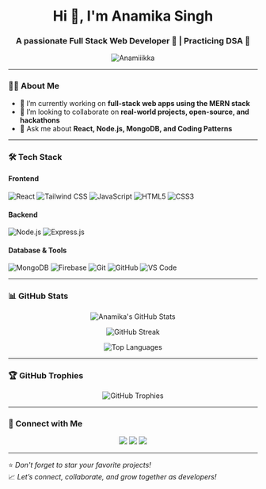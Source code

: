 <h1 align="center">Hi 👋, I'm Anamika Singh</h1>
<h3 align="center">A passionate Full Stack Web Developer 🚀 | Practicing DSA 🧠</h3>

<p align="center">
  <img src="https://komarev.com/ghpvc/?username=Anamiiikka&label=Profile%20views&color=0e75b6&style=flat" alt="Anamiiikka" />
</p>

---

### 👩‍💻 About Me

- 🔭 I’m currently working on **full-stack web apps using the MERN stack**
- 👯 I’m looking to collaborate on **real-world projects, open-source, and hackathons**
- 💬 Ask me about **React, Node.js, MongoDB, and Coding Patterns**



---

### 🛠️ Tech Stack

#### Frontend
![React](https://img.shields.io/badge/-React-61DAFB?logo=react&logoColor=white&style=flat)
![Tailwind CSS](https://img.shields.io/badge/-Tailwind%20CSS-38B2AC?logo=tailwind-css&logoColor=white&style=flat)
![JavaScript](https://img.shields.io/badge/-JavaScript-F7DF1E?logo=javascript&logoColor=black&style=flat)
![HTML5](https://img.shields.io/badge/-HTML5-E34F26?logo=html5&logoColor=white&style=flat)
![CSS3](https://img.shields.io/badge/-CSS3-1572B6?logo=css3&logoColor=white&style=flat)

#### Backend
![Node.js](https://img.shields.io/badge/-Node.js-339933?logo=node.js&logoColor=white&style=flat)
![Express.js](https://img.shields.io/badge/-Express.js-000000?logo=express&logoColor=white&style=flat)

#### Database & Tools
![MongoDB](https://img.shields.io/badge/-MongoDB-47A248?logo=mongodb&logoColor=white&style=flat)
![Firebase](https://img.shields.io/badge/-Firebase-FFCA28?logo=firebase&logoColor=black&style=flat)
![Git](https://img.shields.io/badge/-Git-F05032?logo=git&logoColor=white&style=flat)
![GitHub](https://img.shields.io/badge/-GitHub-181717?logo=github&logoColor=white&style=flat)
![VS Code](https://img.shields.io/badge/-VS%20Code-007ACC?logo=visual-studio-code&logoColor=white&style=flat)

---

### 📊 GitHub Stats

<p align="center">
  <img src="https://github-readme-stats.vercel.app/api?username=Anamiiikka&show_icons=true&theme=tokyonight" alt="Anamika's GitHub Stats" />
</p>

<p align="center">
  <img src="https://github-readme-streak-stats.herokuapp.com/?user=Anamiiikka&theme=tokyonight" alt="GitHub Streak" />
</p>

<p align="center">
  <img src="https://github-readme-stats.vercel.app/api/top-langs/?username=Anamiiikka&layout=compact&theme=tokyonight" alt="Top Languages" />
</p>

---

### 🏆 GitHub Trophies

<p align="center">
  <img src="https://github-profile-trophy.vercel.app/?username=Anamiiikka&theme=tokyonight&no-bg=true&no-frame=true" alt="GitHub Trophies" />
</p>

---

### 🔗 Connect with Me

<p align="center">
  <a href="mailto:anamikasingh200205@gmail.com"><img src="https://img.shields.io/badge/Email-D14836?style=for-the-badge&logo=gmail&logoColor=white"/></a>
  <a href="https://www.linkedin.com/in/anamikasingh20/" target="_blank"><img src="https://img.shields.io/badge/LinkedIn-0077B5?style=for-the-badge&logo=linkedin&logoColor=white"/></a>
  <a href="https://github.com/Anamiiikka"><img src="https://img.shields.io/badge/GitHub-181717?style=for-the-badge&logo=github&logoColor=white"/></a>
</p>

---

⭐️ *Don't forget to star your favorite projects!*  
📈 *Let’s connect, collaborate, and grow together as developers!*
